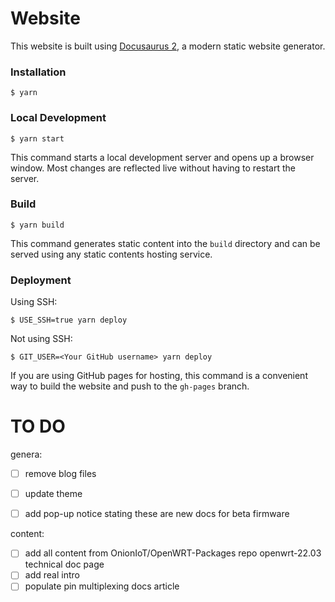 # Website

This website is built using [Docusaurus 2](https://docusaurus.io/), a modern static website generator.

### Installation

```
$ yarn
```

### Local Development

```
$ yarn start
```

This command starts a local development server and opens up a browser window. Most changes are reflected live without having to restart the server.

### Build

```
$ yarn build
```

This command generates static content into the `build` directory and can be served using any static contents hosting service.

### Deployment

Using SSH:

```
$ USE_SSH=true yarn deploy
```

Not using SSH:

```
$ GIT_USER=<Your GitHub username> yarn deploy
```

If you are using GitHub pages for hosting, this command is a convenient way to build the website and push to the `gh-pages` branch.

# TO DO

genera:

* [ ] remove blog files
* [ ] update theme

* [ ] add pop-up notice stating these are new docs for beta firmware

content:
* [ ] add all content from OnionIoT/OpenWRT-Packages repo openwrt-22.03 technical doc page
* [ ] add real intro
* [ ] populate pin multiplexing docs article
